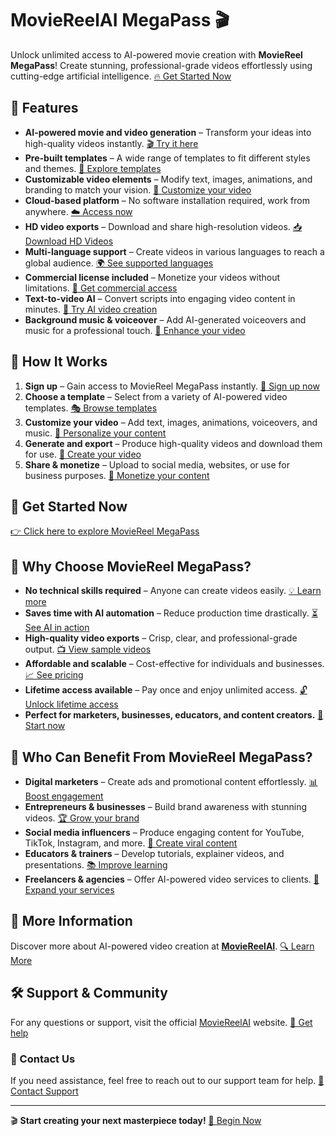 # MovieReelAI MegaPass 🎬

Unlock unlimited access to AI-powered movie creation with **MovieReel MegaPass**! Create stunning, professional-grade videos effortlessly using cutting-edge artificial intelligence. [🔥 Get Started Now](https://moviereelai.com)

## 🚀 Features

- **AI-powered movie and video generation** – Transform your ideas into high-quality videos instantly. [🎬 Try it here](https://moviereelai.com)
- **Pre-built templates** – A wide range of templates to fit different styles and themes. [📌 Explore templates](https://moviereelai.com)
- **Customizable video elements** – Modify text, images, animations, and branding to match your vision. [🎨 Customize your video](https://moviereelai.com)
- **Cloud-based platform** – No software installation required, work from anywhere. [☁️ Access now](https://moviereelai.com)
- **HD video exports** – Download and share high-resolution videos. [📥 Download HD Videos](https://moviereelai.com)
- **Multi-language support** – Create videos in various languages to reach a global audience. [🌍 See supported languages](https://moviereelai.com)
- **Commercial license included** – Monetize your videos without limitations. [💼 Get commercial access](https://moviereelai.com)
- **Text-to-video AI** – Convert scripts into engaging video content in minutes. [📝 Try AI video creation](https://moviereelai.com)
- **Background music & voiceover** – Add AI-generated voiceovers and music for a professional touch. [🎵 Enhance your video](https://moviereelai.com)

## 🎥 How It Works

1. **Sign up** – Gain access to MovieReel MegaPass instantly. [📢 Sign up now](https://moviereelai.com)
2. **Choose a template** – Select from a variety of AI-powered video templates. [🎭 Browse templates](https://moviereelai.com)
3. **Customize your video** – Add text, images, animations, voiceovers, and music. [🎨 Personalize your content](https://moviereelai.com)
4. **Generate and export** – Produce high-quality videos and download them for use. [🚀 Create your video](https://moviereelai.com)
5. **Share & monetize** – Upload to social media, websites, or use for business purposes. [💸 Monetize your content](https://moviereelai.com)

## 🔗 Get Started Now

[👉 Click here to explore MovieReel MegaPass](https://moviereelai.com)

## 🌟 Why Choose MovieReel MegaPass?

- **No technical skills required** – Anyone can create videos easily. [💡 Learn more](https://moviereelai.com)
- **Saves time with AI automation** – Reduce production time drastically. [⏳ See AI in action](https://moviereelai.com)
- **High-quality video exports** – Crisp, clear, and professional-grade output. [📺 View sample videos](https://moviereelai.com)
- **Affordable and scalable** – Cost-effective for individuals and businesses. [📈 See pricing](https://moviereelai.com)
- **Lifetime access available** – Pay once and enjoy unlimited access. [🔓 Unlock lifetime access](https://moviereelai.com)
- **Perfect for marketers, businesses, educators, and content creators.** [🚀 Start now](https://moviereelai.com)

## 💼 Who Can Benefit From MovieReel MegaPass?

- **Digital marketers** – Create ads and promotional content effortlessly. [📊 Boost engagement](https://moviereelai.com)
- **Entrepreneurs & businesses** – Build brand awareness with stunning videos. [🏆 Grow your brand](https://moviereelai.com)
- **Social media influencers** – Produce engaging content for YouTube, TikTok, Instagram, and more. [📣 Create viral content](https://moviereelai.com)
- **Educators & trainers** – Develop tutorials, explainer videos, and presentations. [📚 Improve learning](https://moviereelai.com)
- **Freelancers & agencies** – Offer AI-powered video services to clients. [🎥 Expand your services](https://moviereelai.com)

## 📌 More Information

Discover more about AI-powered video creation at **[MovieReelAI](https://moviereelai.com)**. [🔍 Learn More](https://moviereelai.com)

## 🛠️ Support & Community

For any questions or support, visit the official [MovieReelAI](https://moviereelai.com) website. [💬 Get help](https://moviereelai.com)

### 📧 Contact Us

If you need assistance, feel free to reach out to our support team for help. [📩 Contact Support](https://moviereelai.com)

---

🎬 **Start creating your next masterpiece today!** [🚀 Begin Now](https://moviereelai.com)




